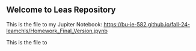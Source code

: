 ## Welcome to Leas Repository

This is the file to my Jupiter Notebook: https://bu-ie-582.github.io/fall-24-leamchls/Homework_Final_Version.jpynb

This is the file to
